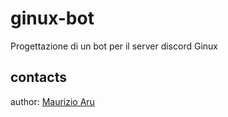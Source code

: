 # ginux-bot
Progettazione di un bot per il server discord Ginux

## contacts
author: [Maurizio Aru](https://github.com/ginopc)
